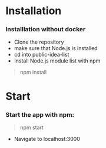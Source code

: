 # Installation
### Installlation without docker
* Clone the repository
* make sure that Node.js is installed
* cd into public-idea-list
* Install Node.js module list with npm
 
 > npm install

 # Start
 ### Start the app with npm:
 
 > npm start
 
 * Navigate to localhost:3000 


